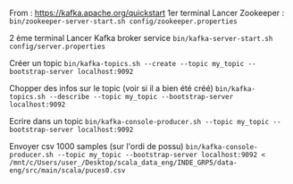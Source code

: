 From : https://kafka.apache.org/quickstart
1er terminal Lancer Zookeeper :
`bin/zookeeper-server-start.sh config/zookeeper.properties`

2 ème terminal Lancer Kafka broker service
`bin/kafka-server-start.sh config/server.properties`

Créer un topic
`bin/kafka-topics.sh --create --topic my_topic --bootstrap-server localhost:9092`

Chopper des infos sur le topic (voir si il a bien été créé)
`bin/kafka-topics.sh --describe --topic my_topic --bootstrap-server localhost:9092`

Ecrire dans un topic
`bin/kafka-console-producer.sh --topic my_topic --bootstrap-server localhost:9092`

Envoyer csv 1000 samples (sur l'ordi de possu)
`bin/kafka-console-producer.sh --topic my_topic --bootstrap-server localhost:9092 < /mnt/c/Users/user_/Desktop/scala_data_eng/INDE_GRP5/data-eng/src/main/scala/puces0.csv`
